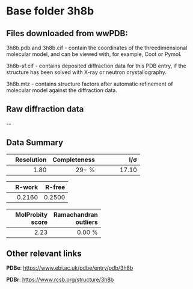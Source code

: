 # Base folder 3h8b

## Files downloaded from wwPDB:

3h8b.pdb and 3h8b.cif - contain the coordinates of the threedimensional molecular model, and can be viewed with, for example, Coot or Pymol.

3h8b-sf.cif - contains deposited diffraction data for this PDB entry, if the structure has been solved with X-ray or neutron crystallography.

3h8b.mtz - contains structure factors after automatic refinement of molecular model against the diffraction data.

## Raw diffraction data

--<br> 

## Data Summary
|   | Resolution | Completeness| I/$\boldsymbol{\sigma}$ |
|---|-------------:|----------------:|--------------:|
|   |1.80|  29- %|<img width=50/>17.10|

|   | **R-work**| **R-free**   
|---|-------------:|----------------:|           
||0.2160|0.2500|

|   |**MolProbity<br>score**| **Ramachandran<br>outliers** 
|---|-------------:|----------------:|
||2.23|0.00 %|

## Other relevant links 
**PDBe**:  https://www.ebi.ac.uk/pdbe/entry/pdb/3h8b
 
**PDBr**: https://www.rcsb.org/structure/3h8b 

